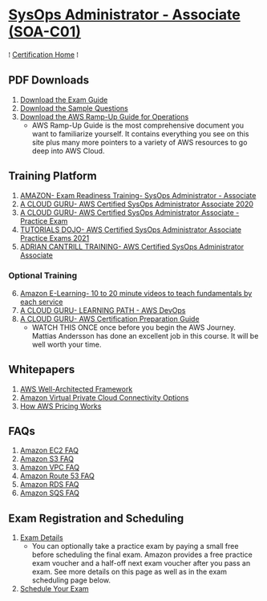 # [SysOps Administrator - Associate (SOA-C01)](https://aws.amazon.com/certification/certified-sysops-admin-associate/)
&#8286; [Certification Home] &#8286;

## PDF Downloads
1. [Download the Exam Guide](https://d1.awsstatic.com/training-and-certification/docs-sysops-associate/AWS-Certified-SysOps-Administrator-Associate_Exam-Guide_C01.pdf)
2. [Download the Sample Questions](https://d1.awsstatic.com/training-and-certification/docs-sysops-associate/AWS-Certified-SysOps-Administrator-Associate_Sample-Questions_C01.pdf)
3. [Download the AWS Ramp-Up Guide for Operations](https://d1.awsstatic.com/training-and-certification/ramp-up_guides/Ramp-Up_Guide_Operations.pdf)
   * AWS Ramp-Up Guide is the most comprehensive document you want to familiarize yourself. It contains everything you see on this site plus many more pointers to a variety of AWS resources to go deep into AWS Cloud.

## Training Platform
1. [AMAZON- Exam Readiness Training- SysOps Administrator - Associate](https://www.aws.training/Details/Video?id=27486)
2. [A CLOUD GURU- AWS Certified SysOps Administrator Associate 2020](https://acloud.guru/overview/aws-certified-sysops-administrator-associate)
3. [A CLOUD GURU- AWS Certified SysOps Administrator Associate - Practice Exam](https://practice-exam.acloud.guru/aws-csysops-2019)
4. [TUTORIALS DOJO- AWS Certified SysOps Administrator Associate Practice Exams 2021](https://portal.tutorialsdojo.com/courses/aws-certified-sysops-administrator-associate-practice-exams/)
5. [ADRIAN CANTRILL TRAINING- AWS Certified SysOps Administrator Associate](https://learn.cantrill.io/p/aws-certified-sysops-administrator-associate)
### Optional Training
6. [Amazon E-Learning- 10 to 20 minute videos to teach fundamentals by each service](https://www.aws.training/LearningLibrary?query=&filters=Role%3A3%20Language%3A1%20SkillLevel%3A8&from=0&size=15&sort=_score)
7. [A CLOUD GURU- LEARNING PATH - AWS DevOps](https://learn.acloud.guru/learning-path/aws-devops)
8. [A CLOUD GURU- AWS Certification Preparation Guide](https://acloud.guru/overview/aws-certification-preparation)
   * WATCH THIS ONCE once before you begin the AWS Journey. Mattias Andersson has done an excellent job in this course. It will be well worth your time.

## Whitepapers
1. [AWS Well-Architected Framework](https://d1.awsstatic.com/whitepapers/architecture/AWS_Well-Architected_Framework.pdf)
2. [Amazon Virtual Private Cloud Connectivity Options](https://d1.awsstatic.com/whitepapers/aws-amazon-vpc-connectivity-options.pdf)
3. [How AWS Pricing Works](https://d1.awsstatic.com/whitepapers/aws_pricing_overview.pdf)

## FAQs
1. [Amazon EC2 FAQ](https://aws.amazon.com/ec2/faqs/)
2. [Amazon S3 FAQ](https://aws.amazon.com/s3/faqs/)
3. [Amazon VPC FAQ](https://aws.amazon.com/vpc/faqs/)
4. [Amazon Route 53 FAQ](https://aws.amazon.com/route53/faqs/)
5. [Amazon RDS FAQ](https://aws.amazon.com/rds/faqs/)
6. [Amazon SQS FAQ](https://aws.amazon.com/sqs/faqs/)

## Exam Registration and Scheduling
1. [Exam Details](https://aws.amazon.com/certification/certified-sysops-admin-associate/)
   * You can optionally take a practice exam by paying a small free before scheduling the final exam. Amazon provides a free practice exam voucher and a half-off next exam voucher after you pass an exam. See more details on this page as well as in the exam scheduling page below.
2. [Schedule Your Exam](https://www.aws.training/certification?src=sysops-assoc)




<!-- FAQs Ref V1 -->
<!--  Compute -->

[Amazon EC2 FAQ]: https://aws.amazon.com/ec2/faqs/

[Amazon EC2 Auto Scaling FAQ]: https://aws.amazon.com/ec2/autoscaling/faqs/

[Amazon EC2 Windows FAQ]: https://aws.amazon.com/windows/faq/

[Amazon EC2 Container Registry FAQ]: https://aws.amazon.com/ecr/faqs/

[Amazon EC2 Container Service FAQ]: https://aws.amazon.com/ecs/faqs/

[Amazon Lightsail FAQ]: https://aws.amazon.com/lightsail/faq/

[AWS Batch FAQ]: https://aws.amazon.com/batch/faqs/

[AWS Elastic Beanstalk FAQ]: https://aws.amazon.com/elasticbeanstalk/faqs/

[AWS Fargate FAQ]: https://aws.amazon.com/fargate/faqs/

[AWS Lambda FAQ]: https://aws.amazon.com/lambda/faqs/

[AWS Serverless Application Repository FAQ]: https://aws.amazon.com/serverless/serverlessrepo/faqs/

[Elastic Load Balancing FAQ]: https://aws.amazon.com/elasticloadbalancing/faqs/

[VMware Cloud on AWS FAQ]: https://aws.amazon.com/vmware/faqs/

<!--  Storage -->

[Amazon EBS FAQ]: https://aws.amazon.com/ebs/faqs/

[Amazon EFS FAQ]: https://aws.amazon.com/efs/faq/

[Amazon FSx for Lustre FAQ]: https://aws.amazon.com/fsx/lustre/faqs/

[Amazon FSx for Windows File Server FAQ]: https://aws.amazon.com/fsx/windows/faqs/

[Amazon S3 FAQ]: https://aws.amazon.com/s3/faqs/

[Amazon S3 Glacier FAQ]: https://aws.amazon.com/glacier/faqs/

[AWS Backup FAQ]: https://aws.amazon.com/backup/faqs/

[AWS DataSync FAQ]: https://aws.amazon.com/datasync/faqs/

[AWS Snowball FAQ]: https://aws.amazon.com/snowball/faqs/

[AWS Snowball Edge FAQ]: https://aws.amazon.com/snowball-edge/faqs/

[AWS Snowmobile FAQ]: https://aws.amazon.com/snowmobile/faqs/

[AWS Storage Gateway FAQ]: https://aws.amazon.com/storagegateway/faqs/

[AWS Transfer for SFTP FAQ]: https://aws.amazon.com/sftp/faqs/

<!--  Database -->

[Amazon Aurora FAQ]: https://aws.amazon.com/rds/aurora/faqs/

[Amazon RDS FAQ]: https://aws.amazon.com/rds/faqs/

[Amazon DynamoDB FAQ]: https://aws.amazon.com/dynamodb/faqs/

[Amazon ElastiCache FAQ]: https://aws.amazon.com/elasticache/faqs/

[Amazon Redshift FAQ]: https://aws.amazon.com/redshift/faqs/

[Amazon Neptune FAQ]: https://aws.amazon.com/neptune/faqs/

[AWS Database Migration Service FAQ]: https://aws.amazon.com/dms/faqs/

<!--  Migration -->

[AWS Migration Hub FAQ]: https://aws.amazon.com/migration-hub/faqs/

[AWS Application Discovery Service]: https://aws.amazon.com/application-discovery/faqs/

[AWS Database Migration Service FAQ]: https://aws.amazon.com/dms/faqs/

[AWS Server Migration Service FAQ]: https://aws.amazon.com/server-migration-service/faqs/

[AWS Snowball FAQ]: https://aws.amazon.com/snowball/faqs/

[AWS Snowball Edge FAQ]: https://aws.amazon.com/snowball-edge/faqs/

[AWS Snowmobile FAQ]: https://aws.amazon.com/snowmobile/faqs/

<!--  Networking & Content Delivery -->

[Amazon VPC FAQ]: https://aws.amazon.com/vpc/faqs/

[Amazon CloudFront FAQ]: https://aws.amazon.com/cloudfront/faqs/

[Amazon Route 53 FAQ]: https://aws.amazon.com/route53/faqs/

[Amazon API Gateway FAQ]: https://aws.amazon.com/api-gateway/faqs/

[AWS Direct Connect FAQ]: https://aws.amazon.com/directconnect/faqs/

[Elastic Load Balancing FAQ]: https://aws.amazon.com/ec2/faqs/

<!--  Developer Tools -->

[AWS CodeStar FAQ]: https://aws.amazon.com/codestar/faqs/

[AWS CodeCommit FAQ]: https://aws.amazon.com/codecommit/faqs/

[AWS CodeBuild FAQ]: https://aws.amazon.com/codebuild/faqs/

[AWS CodeDeploy FAQ]: https://aws.amazon.com/codedeploy/faqs/

[AWS CodePipeline FAQ]: https://aws.amazon.com/codepipeline/faqs/

[AWS Cloud9 FAQ]: https://aws.amazon.com/cloud9/faqs/

[AWS X-Ray FAQ]: https://aws.amazon.com/xray/faqs/

<!--  Management Tools -->

[Amazon CloudWatch FAQ]: https://aws.amazon.com/cloudwatch/faqs/

[AWS Auto Scaling FAQ]: https://aws.amazon.com/autoscaling/faqs/

[AWS CloudFormation FAQ]: https://aws.amazon.com/cloudformation/faqs/

[Amazon CloudTrail FAQ]: https://aws.amazon.com/cloudtrail/faqs/

[Amazon Config FAQ]: https://aws.amazon.com/config/faq/

[AWS OpsWorks FAQ]: https://aws.amazon.com/opsworks/faqs/

[Amazon Service Catalog FAQ]: https://aws.amazon.com/servicecatalog/faqs/

[Amazon EC2 Systems Manager FAQ]: https://aws.amazon.com/ec2/systems-manager/faqs/

[AWS Trusted Advisor]: https://aws.amazon.com/premiumsupport/ta-faqs/

[AWS Management Console FAQ]: https://aws.amazon.com/console/faqs/

[AWS Managed Services]: https://aws.amazon.com/managed-services/faqs/

<!--  Media Services -->

[Amazon Kinesis Video Streams FAQ]: https://aws.amazon.com/kinesis/video-streams/faqs/

[Amazon Elastic Transcoder FAQ]: https://aws.amazon.com/elastictranscoder/faqs/

[AWS Elemental MediaConvert FAQ]: https://aws.amazon.com/mediaconvert/features/#FAQs

[AWS Elemental MediaLive FAQ]: https://aws.amazon.com/medialive/features/#FAQs

[AWS Elemental MediaPackage FAQ]: https://aws.amazon.com/mediapackage/features/#FAQs

[AWS Elemental MediaStore FAQ]: https://aws.amazon.com/mediastore/features/#FAQs

[AWS Elemental MediaTailor FAQ]: https://aws.amazon.com/mediatailor/features/#FAQs

<!--  Artificial Intelligence -->

[Amazon Lex FAQ]: https://aws.amazon.com/lex/faqs/

[Amazon Polly FAQ]: https://aws.amazon.com/polly/faqs/

[Amazon Rekognition FAQ]: https://aws.amazon.com/rekognition/faqs/

[Amazon Machine Learning FAQ]: https://aws.amazon.com/aml/faqs/

<!--  Machine Learning -->

[AWS SageMaker FAQ]: https://aws.amazon.com/sagemaker/faqs/

[AWS Comprehend FAQ]: https://aws.amazon.com/comprehend/faqs/

[AWS Lex FAQ]: https://aws.amazon.com/lex/faqs/

[AWS Polly FAQ]: https://aws.amazon.com/polly/faqs/

[AWS Rekognition FAQ]: https://aws.amazon.com/rekognition/faqs/

[Amazon Machine Learning FAQ]: https://aws.amazon.com/aml/faqs/

[AWS Translate FAQ]: https://aws.amazon.com/translate/faqs/

[AWS Transcribe FAQ]: https://aws.amazon.com/transcribe/faqs/

[AWS DeepLens FAQ]: https://aws.amazon.com/deeplens/faqs/

<!--  Analytics -->

[Amazon Athena FAQ]: https://aws.amazon.com/athena/faqs/

[Amazon Elastic MapReduce FAQ]: https://aws.amazon.com/elasticmapreduce/faqs/

[Amazon CloudSearch FAQ]: https://aws.amazon.com/cloudsearch/faqs/

[Amazon Elasticsearch Service FAQ]: https://aws.amazon.com/elasticsearch-service/resources/faqs/

[Amazon Kinesis FAQ]: https://aws.amazon.com/kinesis/streams/faqs/

[Amazon Redshift FAQ]: https://aws.amazon.com/redshift/faqs/

[Amazon QuickSight FAQ]: https://quicksight.aws/resources/faq/

[AWS Data Pipeline FAQ]: https://aws.amazon.com/datapipeline/faqs/

[AWS Glue FAQ]: https://aws.amazon.com/glue/faqs/

<!--  Security, Identity, & Compliance -->

[AWS Identity and Access Management FAQ]: https://aws.amazon.com/iam/faqs/

[Amazon Cloud Directory]: https://aws.amazon.com/cloud-directory/faqs/

[Amazon Cognito FAQ]: https://aws.amazon.com/cognito/faqs/

[AWS GuardDuty FAQ]: https://aws.amazon.com/guardduty/faqs/

[Amazon Inspector FAQ]: https://aws.amazon.com/inspector/faqs/

[Amazon Macie FAQ]: https://aws.amazon.com/macie/faq/

[AWS Certificate Manager FAQ]: https://aws.amazon.com/certificate-manager/faqs/

[AWS CloudHSM FAQ]: https://aws.amazon.com/cloudhsm/faqs/

[AWS Secrets Manager]: https://aws.amazon.com/secrets-manager/faqs/

[AWS Directory Service FAQ]: https://aws.amazon.com/directoryservice/faqs/

[AWS Key Management Service FAQ]: https://aws.amazon.com/kms/faqs/

[AWS Organizations FAQ]: https://aws.amazon.com/organizations/faqs/

[AWS Single Sign-On FAQ]: https://aws.amazon.com/single-sign-on/faqs/

[AWS Shield FAQ]: https://aws.amazon.com/shield/faqs/

[AWS WAF FAQ]: https://aws.amazon.com/waf/faq/

[AWS Artifact FAQ]: https://aws.amazon.com/artifact/faq/

<!--  Mobile Services -->

[AWS Mobile Hub FAQ]: https://aws.amazon.com/mobile/faqs/

[Amazon API Gateway FAQ]: https://aws.amazon.com/api-gateway/faqs/

[Amazon Pinpoint FAQ]: https://aws.amazon.com/pinpoint/faqs/

[AWS AppSync FAQ]: https://aws.amazon.com/appsync/product-details/#FAQs

[AWS Device Farm FAQ]: https://aws.amazon.com/device-farm/faq/

[Amazon Mobile Analytics FAQ]: https://aws.amazon.com/mobileanalytics/faqs/

[Amazon SNS FAQ]: https://aws.amazon.com/sns/faqs/

<!--  AR & VR -->

[Amazon Sumerian FAQ]: https://aws.amazon.com/sumerian/faqs/

<!--  Application Integration -->

[Amazon MQ FAQ]: https://aws.amazon.com/amazon-mq/features/#FAQs

[Amazon SQS FAQ]: https://aws.amazon.com/sqs/faqs/

[Amazon SNS FAQ]: https://aws.amazon.com/sns/faqs/

[AWS AppSync FAQ]: https://aws.amazon.com/appsync/product-details/#FAQs

[AWS Step Functions FAQ]: https://aws.amazon.com/step-functions/faqs/

[Amazon SWF FAQ]: https://aws.amazon.com/swf/faqs/

<!--  Customer Engagement -->

[Amazon Connect]: https://aws.amazon.com/connect/faqs/

[AWS Pinpoint FAQ]: https://aws.amazon.com/pinpoint/faqs/

[Amazon SES FAQ]: https://aws.amazon.com/ses/faqs/

<!--  Business Productivity -->

[Alexa for Business FAQ]: https://aws.amazon.com/alexaforbusiness/faqs/

[Amazon Chime]: https://chime.aws/faq/

[Amazon WorkDocs FAQ]: https://aws.amazon.com/workdocs/features-redirect/

[Amazon WorkMail FAQ]: https://aws.amazon.com/workmail/faqs/

<!--  Desktop & App Streaming -->

[Amazon WorkSpaces FAQ]: https://aws.amazon.com/workspaces/faqs/

[Amazon AppStream FAQ]: https://aws.amazon.com/appstream/faqs/

[Amazon AppStream 2.0 FAQ]: https://aws.amazon.com/appstream2/faqs/

<!--  Internet of Things -->

[AWS IoT Core FAQ]: https://aws.amazon.com/iot-core/faqs/

[Amazon FreeRTOS FAQ]: https://aws.amazon.com/freertos/faqs/

[AWS Greengrass FAQ]: https://aws.amazon.com/greengrass/faqs/

[AWS IoT 1-Click FAQ]: https://aws.amazon.com/iot-1-click/faq/

[AWS IoT Analytics FAQ]: https://aws.amazon.com/iot-analytics/faq/

[AWS IoT Button FAQ]: https://aws.amazon.com/iotbutton/faq/

[AWS IoT Device Management FAQ]: https://aws.amazon.com/iot-device-management/faq/

<!--  Game Development -->

[Amazon GameLift]: https://aws.amazon.com/gamelift/faq/

[Amazon Lumberyard]: https://aws.amazon.com/lumberyard/faq/

<!--  Payments & Billing -->

[AWS Billing FAQ]: https://aws.amazon.com/billing/faqs/

[Amazon FPS FAQ]: https://aws.amazon.com/fps/faqs/

[Amazon DevPay FAQ]: https://aws.amazon.com/devpay/faqs/

<!--  Support -->

[AWS Support FAQ]: https://aws.amazon.com/premiumsupport/faqs/

<!--  ALL  -->
[All FAQs]: https://aws.amazon.com/faqs/

<!-- FAQs Ref V1 -->


<!-- CertHome-Ref V1 -->
[Certification Home]: ../README.md
[AWS Cloud Practitioner]: cloud-practitioner/
[AWS Solutions Architect - Associate]: sa-associate/
[AWS Developer - Associate]: dev-associate/
[SysOps Administrator - Associate]: sysops-admin-associate/
[Solutions Architect - Professional]: sa-professional/
[DevOps Engineer - Professional]: devops-engineer-professional/
[Advanced Networking - Specialty]: advanced-networking-specialty/
[Security - Specialty]: security-specialty/
[Data Analytics - Specialty]: data-analytics-specialty/
[Database - Specialty]: database-specialty/
[Machine Learning - Specialty]: machine-learning-specialty/
<!-- Ref V1 -->
